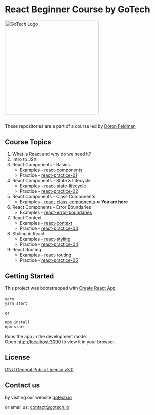# React Beginner Course by GoTech
<img src="https://gotech.io/assets/images/common/logo.svg" alt="GoTech Logo" width="300"/>

##
These repositories are a part of a course led by [Doron Feldman](https://github.com/doronfeldman)

## Course Topics
1. What is React and why do we need it?
2. Intro to JSX
3. React Components - Basics
   * Examples - [react-components](https://github.com/gotech-io/react-components)
   * Practice - [react-practice-01](https://github.com/gotech-io/react-practice-01)
4. React Components - State & Lifecycle
   * Examples - [react-state-lifecycle](https://github.com/gotech-io/react-state-lifecycle)
   * Practice - [react-practice-02](https://github.com/gotech-io/react-practice-02)
5. React Components - Class Components
   * Examples - [react-class-components](https://github.com/gotech-io/react-class-components) ⬅ **You are here**
6. React Components - Error Boundaries
   * Examples - [react-error-boundaries](https://github.com/gotech-io/react-error-boundaries)
7. React Context
   * Examples - [react-context](https://github.com/gotech-io/react-context)
   * Practice - [react-practice-03](https://github.com/gotech-io/react-practice-03)
8. Styling in React
   * Examples - [react-styling](https://github.com/gotech-io/react-styling)
   * Practice - [react-practice-04](https://github.com/gotech-io/react-practice-04)
9. React Routing
   * Examples - [react-routing](https://github.com/gotech-io/react-routing)
   * Practice - [react-practice-05](https://github.com/gotech-io/react-practice-05)


## Getting Started
This project was bootstrapped with [Create React App](https://github.com/facebook/create-react-app).

#### 
```sh
yarn
yarn start
```
 or 
 
 ```sh
npm install
npm start
```

Runs the app in the development mode.\
Open [http://localhost:3000](http://localhost:3000) to view it in your browser.

## License
[GNU General Public License v3.0](https://choosealicense.com/licenses/gpl-3.0/)

## Contact us
by visiting our website [gotech.io](https://www.gotech.io/)

or email us: [contact@gotech.io](mailto:contact@gotech.io)
